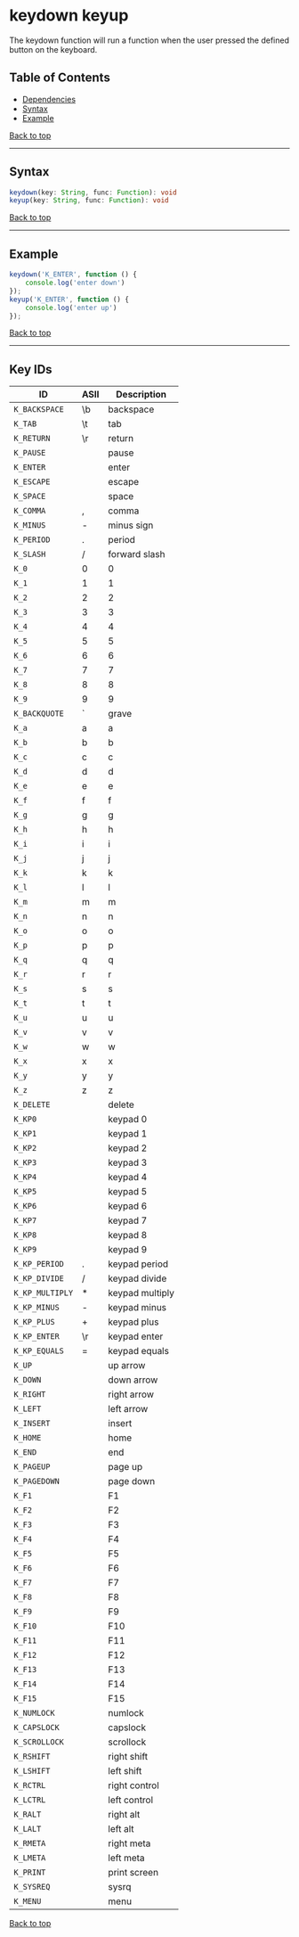# keydown keyup
The keydown function will run a function when the user pressed the defined button on the keyboard.
## Table of Contents
- [Dependencies](#dependencies)
- [Syntax](#syntax)
- [Example](#example)

[Back to top](#)

---

## Syntax
```typescript
keydown(key: String, func: Function): void
keyup(key: String, func: Function): void
```
[Back to top](#)

---

## Example
```js
keydown('K_ENTER', function () {
    console.log('enter down')
});
keyup('K_ENTER', function () {
    console.log('enter up')
});
```
[Back to top](#)

---

## Key IDs

| ID              | ASII | Description     |
|-----------------|------|-----------------|
| `K_BACKSPACE`   | \b   | backspace       |
| `K_TAB`         | \t   | tab             |
| `K_RETURN`      | \r   | return          |
| `K_PAUSE`       |      | pause           |
| `K_ENTER`       |      | enter           |
| `K_ESCAPE`      |      | escape          |
| `K_SPACE`       |      | space           |
| `K_COMMA`       | ,    | comma           |
| `K_MINUS`       | -    | minus sign      |
| `K_PERIOD`      | .    | period          |
| `K_SLASH`       | /    | forward slash   |
| `K_0`           | 0    | 0               |
| `K_1`           | 1    | 1               |
| `K_2`           | 2    | 2               |
| `K_3`           | 3    | 3               |
| `K_4`           | 4    | 4               |
| `K_5`           | 5    | 5               |
| `K_6`           | 6    | 6               |
| `K_7`           | 7    | 7               |
| `K_8`           | 8    | 8               |
| `K_9`           | 9    | 9               |
| `K_BACKQUOTE`   | `    | grave           |
| `K_a`           | a    | a               |
| `K_b`           | b    | b               |
| `K_c`           | c    | c               |
| `K_d`           | d    | d               |
| `K_e`           | e    | e               |
| `K_f`           | f    | f               |
| `K_g`           | g    | g               |
| `K_h`           | h    | h               |
| `K_i`           | i    | i               |
| `K_j`           | j    | j               |
| `K_k`           | k    | k               |
| `K_l`           | l    | l               |
| `K_m`           | m    | m               |
| `K_n`           | n    | n               |
| `K_o`           | o    | o               |
| `K_p`           | p    | p               |
| `K_q`           | q    | q               |
| `K_r`           | r    | r               |
| `K_s`           | s    | s               |
| `K_t`           | t    | t               |
| `K_u`           | u    | u               |
| `K_v`           | v    | v               |
| `K_w`           | w    | w               |
| `K_x`           | x    | x               |
| `K_y`           | y    | y               |
| `K_z`           | z    | z               |
| `K_DELETE`      |      | delete          |
| `K_KP0`         |      | keypad 0        |
| `K_KP1`         |      | keypad 1        |
| `K_KP2`         |      | keypad 2        |
| `K_KP3`         |      | keypad 3        |
| `K_KP4`         |      | keypad 4        |
| `K_KP5`         |      | keypad 5        |
| `K_KP6`         |      | keypad 6        |
| `K_KP7`         |      | keypad 7        |
| `K_KP8`         |      | keypad 8        |
| `K_KP9`         |      | keypad 9        |
| `K_KP_PERIOD`   | .    | keypad period   |
| `K_KP_DIVIDE`   | /    | keypad divide   |
| `K_KP_MULTIPLY` | *    | keypad multiply |
| `K_KP_MINUS`    | -    | keypad minus    |
| `K_KP_PLUS`     | +    | keypad plus     |
| `K_KP_ENTER`    | \r   | keypad enter    |
| `K_KP_EQUALS`   | =    | keypad equals   |
| `K_UP`          |      | up arrow        |
| `K_DOWN`        |      | down arrow      |
| `K_RIGHT`       |      | right arrow     |
| `K_LEFT`        |      | left arrow      |
| `K_INSERT`      |      | insert          |
| `K_HOME`        |      | home            |
| `K_END`         |      | end             |
| `K_PAGEUP`      |      | page up         |
| `K_PAGEDOWN`    |      | page down       |
| `K_F1`          |      | F1              |
| `K_F2`          |      | F2              |
| `K_F3`          |      | F3              |
| `K_F4`          |      | F4              |
| `K_F5`          |      | F5              |
| `K_F6`          |      | F6              |
| `K_F7`          |      | F7              |
| `K_F8`          |      | F8              |
| `K_F9`          |      | F9              |
| `K_F10`         |      | F10             |
| `K_F11`         |      | F11             |
| `K_F12`         |      | F12             |
| `K_F13`         |      | F13             |
| `K_F14`         |      | F14             |
| `K_F15`         |      | F15             |
| `K_NUMLOCK`     |      | numlock         |
| `K_CAPSLOCK`    |      | capslock        |
| `K_SCROLLOCK`   |      | scrollock       |
| `K_RSHIFT`      |      | right shift     |
| `K_LSHIFT`      |      | left shift      |
| `K_RCTRL`       |      | right control   |
| `K_LCTRL`       |      | left control    |
| `K_RALT`        |      | right alt       |
| `K_LALT`        |      | left alt        |
| `K_RMETA`       |      | right meta      |
| `K_LMETA`       |      | left meta       |
| `K_PRINT`       |      | print screen    |
| `K_SYSREQ`      |      | sysrq           |
| `K_MENU`        |      | menu            |

[Back to top](#)